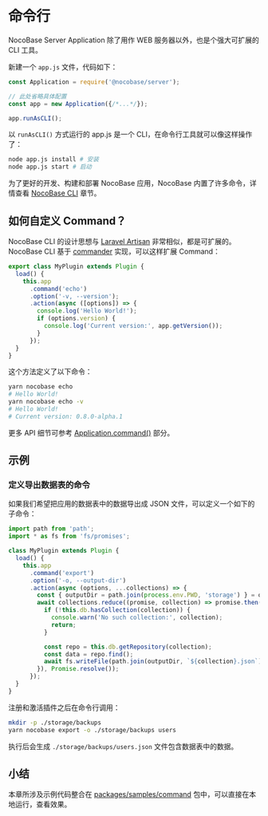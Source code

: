 # 命令行

NocoBase Server Application 除了用作 WEB 服务器以外，也是个强大可扩展的 CLI 工具。

新建一个 `app.js` 文件，代码如下：

```ts
const Application = require('@nocobase/server');

// 此处省略具体配置
const app = new Application({/*...*/});

app.runAsCLI();
```

以 `runAsCLI()` 方式运行的 app.js 是一个 CLI，在命令行工具就可以像这样操作了：

```bash
node app.js install # 安装
node app.js start # 启动
```

为了更好的开发、构建和部署 NocoBase 应用，NocoBase 内置了许多命令，详情查看 [NocoBase CLI](/api/cli) 章节。

## 如何自定义 Command？

NocoBase CLI 的设计思想与 [Laravel Artisan](https://laravel.com/docs/9.x/artisan) 非常相似，都是可扩展的。NocoBase CLI 基于 [commander](https://www.npmjs.com/package/commander) 实现，可以这样扩展 Command：

```ts
export class MyPlugin extends Plugin {
  load() {
    this.app
      .command('echo')
      .option('-v, --version');
      .action(async ([options]) => {
        console.log('Hello World!');
        if (options.version) {
          console.log('Current version:', app.getVersion());
        }
      });
  }
}
```

这个方法定义了以下命令：

```bash
yarn nocobase echo
# Hello World!
yarn nocobase echo -v
# Hello World!
# Current version: 0.8.0-alpha.1
```

更多 API 细节可参考 [Application.command()](/api/server/application#command) 部分。

## 示例

### 定义导出数据表的命令

如果我们希望把应用的数据表中的数据导出成 JSON 文件，可以定义一个如下的子命令：

```ts
import path from 'path';
import * as fs from 'fs/promises';

class MyPlugin extends Plugin {
  load() {
    this.app
      .command('export')
      .option('-o, --output-dir')
      .action(async (options, ...collections) => {
        const { outputDir = path.join(process.env.PWD, 'storage') } = options;
        await collections.reduce((promise, collection) => promise.then(async () => {
          if (!this.db.hasCollection(collection)) {
            console.warn('No such collection:', collection);
            return;
          }

          const repo = this.db.getRepository(collection);
          const data = repo.find();
          await fs.writeFile(path.join(outputDir, `${collection}.json`), JSON.stringify(data), { mode: 0o644 });
        }), Promise.resolve());
      });
  }
}
```

注册和激活插件之后在命令行调用：

```bash
mkdir -p ./storage/backups
yarn nocobase export -o ./storage/backups users
```

执行后会生成 `./storage/backups/users.json` 文件包含数据表中的数据。

## 小结

本章所涉及示例代码整合在 [packages/samples/command](https://github.com/nocobase/nocobase/tree/main/packages/samples/command) 包中，可以直接在本地运行，查看效果。
